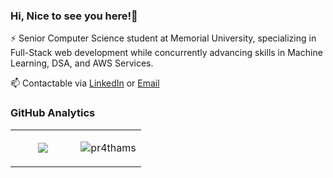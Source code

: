 ### **Hi, Nice to see you here!👋**

⚡ Senior Computer Science student at Memorial University, specializing in Full-Stack web development while concurrently advancing skills in Machine Learning, DSA, and AWS Services.

📫 Contactable via [LinkedIn](https://www.linkedin.com/in/pr4thams/) or [Email](mailto:prathams@mun.ca)

### GitHub Analytics
<table width="100%" border="0">
    <tr>
        <td width="50%">
            <p align="center">
                <img src="https://github-readme-streak-stats.herokuapp.com/?user=pr4thams&theme=dark" />
                <br />
            </p>
        </td>
        <td>
            <p align="center">
                <img src="https://github-readme-stats.vercel.app/api/top-langs?username=pr4thams&show_icons=true&locale=en&layout=compact&theme=dark" alt="pr4thams" />
            </p>
        </td>
    </tr>
</table>



<!-- <table><tr><td>
    
<!-- ### Frontend
<div align="center">
<a href="https://skillicons.dev">
<img src="https://skillicons.dev/icons?i=html,css,javascript,typescript,react,tailwind,bootstrap&perline=4" />
</a>
</div>
    
</td>
<td>
    
### Backend
<div align="center">
<a href="https://skillicons.dev">
<img src="https://skillicons.dev/icons?i=nextjs,nodejs,mysql,mongodb&perline=4" />
</a>
</div>
    
</td>
<td>
    
### Cloud Technologies
<div align="center">
<a href="https://skillicons.dev">
<img src="https://skillicons.dev/icons?i=aws,vercel,heroku&perline=4" />
</a>
</div> -->
